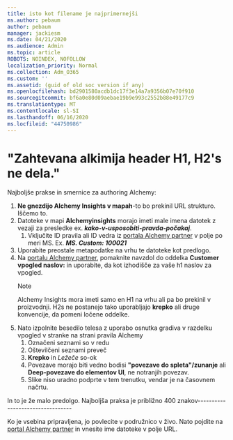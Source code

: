 ```yaml
---
title: isto kot filename je najprimernejši
ms.author: pebaum
author: pebaum
manager: jackiesm
ms.date: 04/21/2020
ms.audience: Admin
ms.topic: article
ROBOTS: NOINDEX, NOFOLLOW
localization_priority: Normal
ms.collection: Adm_O365
ms.custom: ''
ms.assetid: (guid of old soc version if any)
ms.openlocfilehash: bd2901580acdb1dc17f3e14a7a9356b07e70f910
ms.sourcegitcommit: bf6a0e80d09aebae19b9e993c2552b88e49177c9
ms.translationtype: MT
ms.contentlocale: sl-SI
ms.lasthandoff: 06/16/2020
ms.locfileid: "44750986"
---
```

# <a name="required-alchemy-header-h1-h2s-dont-work"></a>"Zahtevana alkimija header H1, H2's ne dela."
Najboljše prakse in smernice za authoring Alchemy:

1. **Ne gnezdijo Alchemy Insights v mapah**-to bo prekinil URL strukturo. Iščemo to.
1. Datoteke v mapi **Alchemyinsights** morajo imeti male imena datotek z vezaji za presledke ex. ***kako-v-usposobiti-pravda-počakaj***.
    1. Vključite ID pravila ali ID vedra iz [portala Alchemy partner](https://alchemyportal.azurewebsites.net) v polje po meri MS. Ex. ***MS. Custom: 100021***
1. Uporabite preostale metapodatke na vrhu te datoteke kot predlogo.
1. Na [portalu Alchemy partner](https://alchemyportal.azurewebsites.net), pomaknite navzdol do oddelka **Customer vpogled naslov:** in uporabite, da kot izhodišče za vaše h1 naslov za vpogled. 
    > [!NOTE]
    > Alchemy Insights mora imeti samo en H1 na vrhu ali pa bo prekinil v proizvodnji. H2s ne postanejo tako uporabljajo **krepko** ali druge konvencije, da pomeni ločene oddelke.
1. Nato izpolnite besedilo telesa z uporabo osnutka gradiva v razdelku vpogled v stranke na strani pravila Alchemy
    1. Označeni seznami so v redu
    1. Oštevilčeni seznami preveč
    1. **Krepko** in *Ležeče* so-ok
    1. Povezave morajo biti vedno bodisi **"povezave do spleta"/zunanje** ali **Deep-povezave do elementov UI**, ne notranjih povezav.
    1. Slike niso uradno podprte v tem trenutku, vendar je na časovnem načrtu.

In to je že malo predolgo. Najboljša praksa je približno 400 znakov---------------------------------

Ko je vsebina pripravljena, jo povlecite v podružnico v živo. Nato pojdite na [portal Alchemy partner](https://alchemyportal.azurewebsites.net) in vnesite ime datoteke v polje URL. 